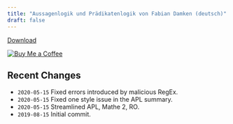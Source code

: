 ```yaml
---
title: "Aussagenlogik und Prädikatenlogik von Fabian Damken (deutsch)"
draft: false
---
```


[Download](apl-summary.pdf)

[![Buy Me a Coffee](https://cdn.ko-fi.com/cdn/kofi1.png?v=3)](https://ko-fi.com/fdamken)

## Recent Changes
- `2020-05-15` Fixed errors introduced by malicious RegEx.
- `2020-05-15` Fixed one style issue in the APL summary.
- `2020-05-15` Streamlined APL, Mathe 2, RO.
- `2019-08-15` Initial commit.
